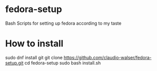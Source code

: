 # fedora-setup
Bash Scripts for setting up fedora according to my taste


# How to install
sudo dnf install git
git clone https://github.com/claudio-walser/fedora-setup.git
cd fedora-setup
sudo bash install.sh
